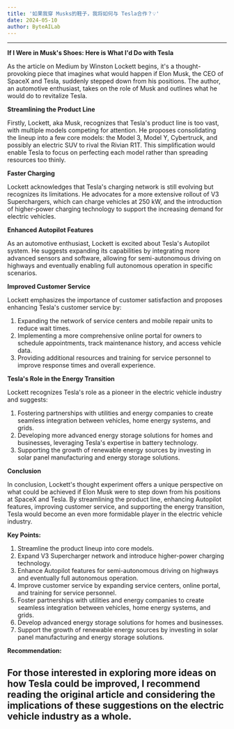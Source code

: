 ```yaml
---
title: '如果我穿 Musks的鞋子，我将如何与 Tesla合作？️💡'
date: 2024-05-10
author: ByteAILab
---
```




---
**If I Were in Musk's Shoes: Here is What I'd Do with Tesla**

As the article on Medium by Winston Lockett begins, it's a thought-provoking piece that imagines what would happen if Elon Musk, the CEO of SpaceX and Tesla, suddenly stepped down from his positions. The author, an automotive enthusiast, takes on the role of Musk and outlines what he would do to revitalize Tesla.

**Streamlining the Product Line**

Firstly, Lockett, aka Musk, recognizes that Tesla's product line is too vast, with multiple models competing for attention. He proposes consolidating the lineup into a few core models: the Model 3, Model Y, Cybertruck, and possibly an electric SUV to rival the Rivian R1T. This simplification would enable Tesla to focus on perfecting each model rather than spreading resources too thinly.

**Faster Charging**

Lockett acknowledges that Tesla's charging network is still evolving but recognizes its limitations. He advocates for a more extensive rollout of V3 Superchargers, which can charge vehicles at 250 kW, and the introduction of higher-power charging technology to support the increasing demand for electric vehicles.

**Enhanced Autopilot Features**

As an automotive enthusiast, Lockett is excited about Tesla's Autopilot system. He suggests expanding its capabilities by integrating more advanced sensors and software, allowing for semi-autonomous driving on highways and eventually enabling full autonomous operation in specific scenarios.

**Improved Customer Service**

Lockett emphasizes the importance of customer satisfaction and proposes enhancing Tesla's customer service by:

1. Expanding the network of service centers and mobile repair units to reduce wait times.
2. Implementing a more comprehensive online portal for owners to schedule appointments, track maintenance history, and access vehicle data.
3. Providing additional resources and training for service personnel to improve response times and overall experience.

**Tesla's Role in the Energy Transition**

Lockett recognizes Tesla's role as a pioneer in the electric vehicle industry and suggests:

1. Fostering partnerships with utilities and energy companies to create seamless integration between vehicles, home energy systems, and grids.
2. Developing more advanced energy storage solutions for homes and businesses, leveraging Tesla's expertise in battery technology.
3. Supporting the growth of renewable energy sources by investing in solar panel manufacturing and energy storage solutions.

**Conclusion**

In conclusion, Lockett's thought experiment offers a unique perspective on what could be achieved if Elon Musk were to step down from his positions at SpaceX and Tesla. By streamlining the product line, enhancing Autopilot features, improving customer service, and supporting the energy transition, Tesla would become an even more formidable player in the electric vehicle industry.

**Key Points:**

1. Streamline the product lineup into core models.
2. Expand V3 Supercharger network and introduce higher-power charging technology.
3. Enhance Autopilot features for semi-autonomous driving on highways and eventually full autonomous operation.
4. Improve customer service by expanding service centers, online portal, and training for service personnel.
5. Foster partnerships with utilities and energy companies to create seamless integration between vehicles, home energy systems, and grids.
6. Develop advanced energy storage solutions for homes and businesses.
7. Support the growth of renewable energy sources by investing in solar panel manufacturing and energy storage solutions.

**Recommendation:**

For those interested in exploring more ideas on how Tesla could be improved, I recommend reading the original article and considering the implications of these suggestions on the electric vehicle industry as a whole.
---

